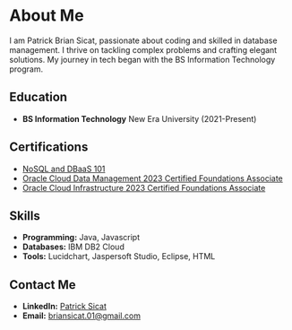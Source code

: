 # About Me

I am Patrick Brian Sicat, passionate about coding and skilled in database management. I thrive on tackling complex problems and crafting elegant solutions. My journey in tech began with the BS Information Technology program.

## Education

- **BS Information Technology**
  New Era University (2021-Present)

## Certifications

- [NoSQL and DBaaS 101](https://courses.cognitiveclass.ai/certificates/37c8a915f41d488889442c2e22227b5b)
- [Oracle Cloud Data Management 2023 Certified Foundations Associate](https://catalog-education.oracle.com/pls/certview/sharebadge?id=991DCAC9F96649DF3636430A4E2F8C477096B252E9859CD8E2764718FBC67A4E)
- [Oracle Cloud Infrastructure 2023 Certified Foundations Associate](https://catalog-education.oracle.com/pls/certview/sharebadge?id=9A813BFC4DDE27647A77C4493DA19219817090F2815DEB153A14A8325F1E0E60)

## Skills

- **Programming:** Java, Javascript
- **Databases:** IBM DB2 Cloud
- **Tools:** Lucidchart, Jaspersoft Studio, Eclipse, HTML

## Contact Me

- **LinkedIn:** [Patrick Sicat](https://www.linkedin.com/in/patrick-sicat-677abb2a3)
- **Email:** briansicat.01@gmail.com
